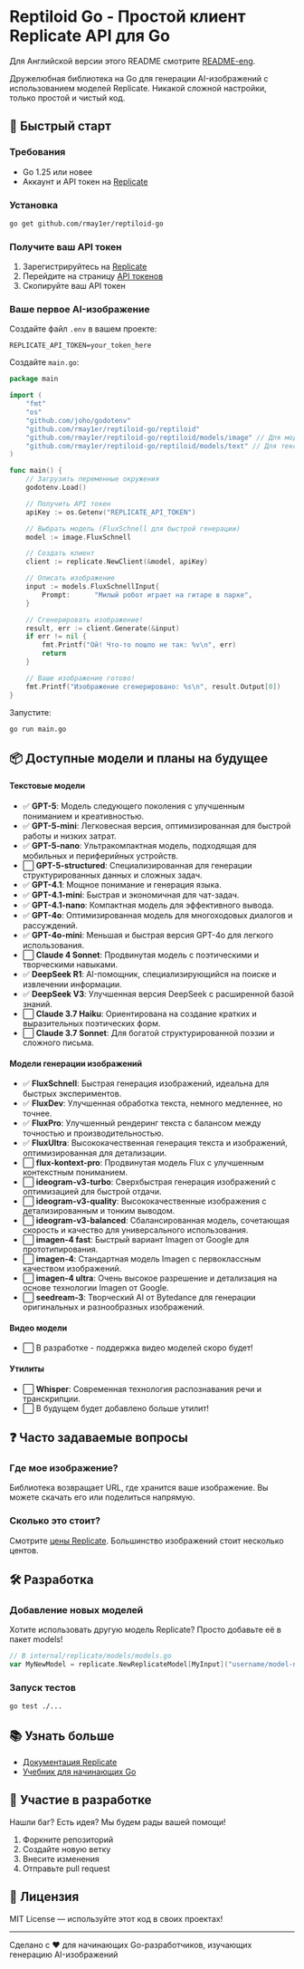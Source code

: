 # Reptiloid Go - Простой клиент Replicate API для Go
Для Английской версии этого README смотрите [README-eng](README.md).

Дружелюбная библиотека на Go для генерации AI-изображений с использованием моделей Replicate. Никакой сложной настройки, только простой и чистый код.

## 🚀 Быстрый старт

### Требования

- Go 1.25 или новее
- Аккаунт и API токен на [Replicate](https://replicate.com)

### Установка

```bash
go get github.com/rmay1er/reptiloid-go
```

### Получите ваш API токен

1. Зарегистрируйтесь на [Replicate](https://replicate.com)
2. Перейдите на страницу [API токенов](https://replicate.com/account/api-tokens)
3. Скопируйте ваш API токен

### Ваше первое AI-изображение

Создайте файл `.env` в вашем проекте:

```env
REPLICATE_API_TOKEN=your_token_here
```

Создайте `main.go`:

```go
package main

import (
    "fmt"
    "os"
    "github.com/joho/godotenv"
    "github.com/rmay1er/reptiloid-go/reptiloid"
    "github.com/rmay1er/reptiloid-go/reptiloid/models/image" // Для моделей изображений
    "github.com/rmay1er/reptiloid-go/reptiloid/models/text" // Для текстовых моделей
)

func main() {
    // Загрузить переменные окружения
    godotenv.Load()

    // Получить API токен
    apiKey := os.Getenv("REPLICATE_API_TOKEN")

    // Выбрать модель (FluxSchnell для быстрой генерации)
    model := image.FluxSchnell

    // Создать клиент
    client := replicate.NewClient(&model, apiKey)

    // Описать изображение
    input := models.FluxSchnellInput{
        Prompt:      "Милый робот играет на гитаре в парке",
    }

    // Сгенерировать изображение!
    result, err := client.Generate(&input)
    if err != nil {
        fmt.Printf("Ой! Что-то пошло не так: %v\n", err)
        return
    }

    // Ваше изображение готово!
    fmt.Printf("Изображение сгенерировано: %s\n", result.Output[0])
}
```

Запустите:

```bash
go run main.go
```

## 📦 Доступные модели и планы на будущее

#### Текстовые модели
- ✅ **GPT-5**: Модель следующего поколения с улучшенным пониманием и креативностью.
- ✅ **GPT-5-mini**: Легковесная версия, оптимизированная для быстрой работы и низких затрат.
- ✅ **GPT-5-nano**: Ультракомпактная модель, подходящая для мобильных и периферийных устройств.
- ⬜ **GPT-5-structured**: Специализированная для генерации структурированных данных и сложных задач.
- ✅ **GPT-4.1**: Мощное понимание и генерация языка.
- ✅ **GPT-4.1-mini**: Быстрая и экономичная для чат-задач.
- ✅ **GPT-4.1-nano**: Компактная модель для эффективного вывода.
- ✅ **GPT-4o**: Оптимизированная модель для многоходовых диалогов и рассуждений.
- ✅ **GPT-4o-mini**: Меньшая и быстрая версия GPT-4o для легкого использования.
- ⬜ **Claude 4 Sonnet**: Продвинутая модель с поэтическими и творческими навыками.
- ✅ **DeepSeek R1**: AI-помощник, специализирующийся на поиске и извлечении информации.
- ✅ **DeepSeek V3**: Улучшенная версия DeepSeek с расширенной базой знаний.
- ⬜ **Claude 3.7 Haiku**: Ориентирована на создание кратких и выразительных поэтических форм.
- ⬜ **Claude 3.7 Sonnet**: Для богатой структурированной поэзии и сложного письма.

#### Модели генерации изображений
- ✅ **FluxSchnell**: Быстрая генерация изображений, идеальна для быстрых экспериментов.
- ✅ **FluxDev**: Улучшенная обработка текста, немного медленнее, но точнее.
- ✅ **FluxPro**: Улучшенный рендеринг текста с балансом между точностью и производительностью.
- ✅ **FluxUltra**: Высококачественная генерация текста и изображений, оптимизированная для детализации.
- ⬜ **flux-kontext-pro**: Продвинутая модель Flux с улучшенным контекстным пониманием.
- ⬜ **ideogram-v3-turbo**: Сверхбыстрая генерация изображений с оптимизацией для быстрой отдачи.
- ⬜ **ideogram-v3-quality**: Высококачественные изображения с детализированным и тонким выводом.
- ⬜ **ideogram-v3-balanced**: Сбалансированная модель, сочетающая скорость и качество для универсального использования.
- ⬜ **imagen-4 fast**: Быстрый вариант Imagen от Google для прототипирования.
- ⬜ **imagen-4**: Стандартная модель Imagen с первоклассным качеством изображений.
- ⬜ **imagen-4 ultra**: Очень высокое разрешение и детализация на основе технологии Imagen от Google.
- ⬜ **seedream-3**: Творческий AI от Bytedance для генерации оригинальных и разнообразных изображений.

#### Видео модели
- ⬜ В разработке - поддержка видео моделей скоро будет!

#### Утилиты
- ⬜ **Whisper**: Современная технология распознавания речи и транскрипции.
- ⬜ В будущем будет добавлено больше утилит!

## ❓ Часто задаваемые вопросы

### Где мое изображение?
Библиотека возвращает URL, где хранится ваше изображение. Вы можете скачать его или поделиться напрямую.

### Сколько это стоит?
Смотрите [цены Replicate](https://replicate.com/pricing). Большинство изображений стоит несколько центов.

## 🛠️ Разработка

### Добавление новых моделей

Хотите использовать другую модель Replicate? Просто добавьте её в пакет models!

```go
// В internal/replicate/models/models.go
var MyNewModel = replicate.NewReplicateModel[MyInput]("username/model-name")
```

### Запуск тестов

```bash
go test ./...
```

## 📚 Узнать больше

- [Документация Replicate](https://replicate.com/docs)
- [Учебник для начинающих Go](https://go.dev/doc/tutorial/)

## 🤝 Участие в разработке

Нашли баг? Есть идея? Мы будем рады вашей помощи!

1. Форкните репозиторий
2. Создайте новую ветку
3. Внесите изменения
4. Отправьте pull request

## 📄 Лицензия

MIT License — используйте этот код в своих проектах!

---

Сделано с ❤️ для начинающих Go-разработчиков, изучающих генерацию AI-изображений
